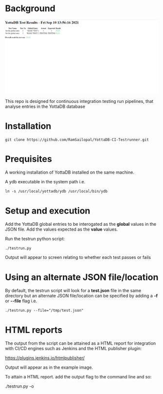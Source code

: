 # Background

![Alt text](YottaDB-Test-Results.PNG?raw=true "YottaDB Test Results")

This repo is designed for continuous integration testing run pipelines, that analyse entries in the YottaDB database

# Installation

    git clone https://github.com/RamSailopal/YottaDB-CI-Testrunner.git
    
# Prequisites

A working installation of YottaDB installed on the same machine.

A ydb executable in the system path i.e.

    ln -s /usr/local/yottadb/ydb /usr/local/bin/ydb

# Setup and execution

Add the YottaDB global entries to be interogated as the **global** values in the JSON file. Add the values expected as the **value** values.

Run the testrun python script:

    ./testrun.py

Output will appear to screen relating to whether each test passes or fails

# Using an alternate JSON file/location

By default, the testrun script will look for a **test.json** file in the same directory but an alternate JSON file/location can be specified by adding a **-f** or **--file** flag i.e.

    ./testrun.py --file="/tmp/test.json"

# HTML reports

The output from the script can be attained as a HTML report for integration with CI/CD engines such as Jenkins and the HTML publisher plugin:

https://plugins.jenkins.io/htmlpublisher/

Output will appear as in the example image.

To attain a HTML report. add the output flag to the command line and so:

   ./testrun.py -o
